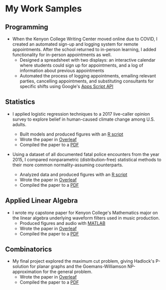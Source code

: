# My Work Samples

## Programming

- When the Kenyon College Writing Center moved online due to COVID, I created an automated sign-up and logging system for remote appointments. After the school returned to in-person learning, I added functionality for in-person appointments as well.
  - Designed a spreadsheet with two displays: an interactive calendar where students could sign up for appointments, and a log of information about previous appointments
  - Automated the process of logging appointments, emailing relevant parties, cancelling appointments, and substituting consultants for specific shifts using Google's [Apps Script API](https://github.com/Evan-Wagner/work-samples/blob/main/writing-center-log-API/writing-center-log-API.js)


## Statistics

- I applied logistic regression techniques to a 2017 live-caller opinion survey to explore belief in human-caused climate change among U.S. adults.
  - Built models and produced figures with an [R script](https://github.com/Evan-Wagner/work-samples/tree/main/climate-logistic-regression/climate_logistic_regression.R)
  - Wrote the paper in [Overleaf](https://github.com/Evan-Wagner/work-samples/tree/main/climate-logistic-regression/overleaf-project)
  - Compiled the paper to a [PDF](https://github.com/Evan-Wagner/work-samples/tree/main/climate-logistic-regression/climate_logistic_regression.pdf)


- Using a dataset of all documented fatal police encounters from the year 2015, I compared nonparametric (distribution-free) statistical methods to their more common normality-assuming counterparts.
  - Analyzed data and produced figures with an [R script](https://github.com/Evan-Wagner/work-samples/tree/main/police-killings-nonparametric/police_killings_nonparametric.R)
  - Wrote the paper in [Overleaf](https://github.com/Evan-Wagner/work-samples/tree/main/police-killings-nonparametric/overleaf-project)
  - Compiled the paper to a [PDF](https://github.com/Evan-Wagner/work-samples/tree/main/police-killings-nonparametric/police_killings_nonparametric.pdf)


## Applied Linear Algebra

- I wrote my capstone paper for Kenyon College's Mathematics major on the linear algebra underlying waveform filters used in music production.
  - Produced figures and audio with [MATLAB](https://github.com/Evan-Wagner/work-samples/tree/main/linear-algebra-music-filters/linear_algebra_music_filters.m)
  - Wrote the paper in [Overleaf](https://github.com/Evan-Wagner/work-samples/tree/main/linear-algebra-music-filters/overleaf-project)
  - Compiled the paper to a [PDF](https://github.com/Evan-Wagner/work-samples/tree/main/linear-algebra-music-filters/linear_algebra_music_filters.pdf)

## Combinatorics

- My final project explored the maximum cut problem, giving Hadlock's P-solution for planar graphs and the Goemans-Williamson NP-approximation for the general problem.
  - Wrote the paper in [Overleaf](https://github.com/Evan-Wagner/work-samples/tree/main/graph-theory-max-cut/overleaf-project)
  - Compiled the paper to a [PDF](https://github.com/Evan-Wagner/work-samples/tree/main/graph-theory-max-cut/graph-theory-max-cut.pdf)
